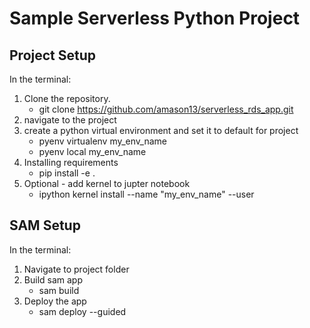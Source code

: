 # Sample Serverless Python Project

## Project Setup
In the terminal:
1. Clone the repository.
    - git clone https://github.com/amason13/serverless_rds_app.git
2. navigate to the project
3. create a python virtual environment and set it to default for project
    - pyenv virtualenv my_env_name
    - pyenv local my_env_name
4. Installing requirements
    - pip install -e .
5. Optional - add kernel to jupter notebook
	- ipython kernel install --name "my_env_name" --user

## SAM Setup
In the terminal:
1. Navigate to project folder
2. Build sam app
    - sam build
3. Deploy the app
    - sam deploy --guided
